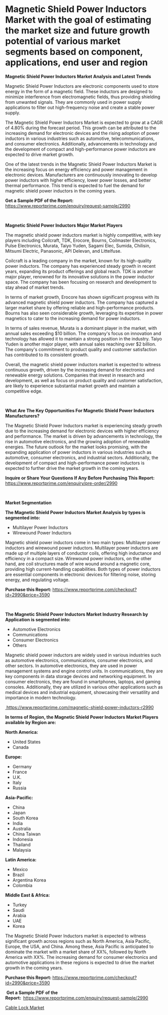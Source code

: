 <p><h1>Magnetic Shield Power Inductors Market with the goal of estimating the market size and future growth potential of various market segments based on component, applications, end user and region</h1></p><p><strong>Magnetic Shield Power Inductors Market Analysis and Latest Trends</strong></p>
<p><p>Magnetic Shield Power Inductors are electronic components used to store energy in the form of a magnetic field. These inductors are designed to minimize interference from electromagnetic fields, thus providing shielding from unwanted signals. They are commonly used in power supply applications to filter out high-frequency noise and create a stable power supply.</p><p>The Magnetic Shield Power Inductors Market is expected to grow at a CAGR of 4.80% during the forecast period. This growth can be attributed to the increasing demand for electronic devices and the rising adoption of power inductors in various industries such as automotive, telecommunications, and consumer electronics. Additionally, advancements in technology and the development of compact and high-performance power inductors are expected to drive market growth.</p><p>One of the latest trends in the Magnetic Shield Power Inductors Market is the increasing focus on energy efficiency and power management in electronic devices. Manufacturers are continuously innovating to develop power inductors with higher efficiency, lower power losses, and better thermal performance. This trend is expected to fuel the demand for magnetic shield power inductors in the coming years.</p></p>
<p><strong>Get a Sample PDF of the Report:&nbsp;</strong> <a href="https://www.reportprime.com/enquiry/request-sample/2990">https://www.reportprime.com/enquiry/request-sample/2990</a></p>
<p>&nbsp;</p>
<p><strong>Magnetic Shield Power Inductors Major Market Players</strong></p>
<p><p>The magnetic shield power inductors market is highly competitive, with key players including Coilcraft, TDK, Erocore, Bourns, Coilmaster Electronics, Pulse Electronics, Murata, Taiyo Yuden, Sagami Elec, Sumida, Chilisin, Mitsumi Electric, Panasonic, API Delevan, and Littelfuse. </p><p>Coilcraft is a leading company in the market, known for its high-quality power inductors. The company has experienced steady growth in recent years, expanding its product offerings and global reach. TDK is another major player, renowned for its innovative solutions in the power inductor space. The company has been focusing on research and development to stay ahead of market trends.</p><p>In terms of market growth, Erocore has shown significant progress with its advanced magnetic shield power inductors. The company has captured a larger market share by offering reliable and high-performance products. Bourns has also seen considerable growth, leveraging its expertise in power magnetics to cater to the increasing demand for power inductors.</p><p>In terms of sales revenue, Murata is a dominant player in the market, with annual sales exceeding $10 billion. The company's focus on innovation and technology has allowed it to maintain a strong position in the industry. Taiyo Yuden is another major player, with annual sales reaching over $2 billion. The company's commitment to product quality and customer satisfaction has contributed to its consistent growth.</p><p>Overall, the magnetic shield power inductors market is expected to witness continuous growth, driven by the increasing demand for electronics and renewable energy solutions. Companies that invest in research and development, as well as focus on product quality and customer satisfaction, are likely to experience substantial market growth and maintain a competitive edge.</p></p>
<p>&nbsp;</p>
<p><strong>What Are The Key Opportunities For Magnetic Shield Power Inductors Manufacturers?</strong></p>
<p><p>The Magnetic Shield Power Inductors market is experiencing steady growth due to the increasing demand for electronic devices with higher efficiency and performance. The market is driven by advancements in technology, the rise in automotive electronics, and the growing adoption of renewable energies. The future outlook for the market looks promising, with the expanding application of power inductors in various industries such as automotive, consumer electronics, and industrial sectors. Additionally, the development of compact and high-performance power inductors is expected to further drive the market growth in the coming years.</p></p>
<p><strong>Inquire or Share Your Questions If Any Before Purchasing This Report:</strong> <a href="https://www.reportprime.com/enquiry/pre-order/2990">https://www.reportprime.com/enquiry/pre-order/2990</a></p>
<p>&nbsp;</p>
<p><strong>Market Segmentation</strong></p>
<p><strong>The Magnetic Shield Power Inductors Market Analysis by types is segmented into:</strong></p>
<p><ul><li>Multilayer Power Inductors</li><li>Wirewound Power Inductors</li></ul></p>
<p><p>Magnetic shield power inductors come in two main types: Multilayer power inductors and wirewound power inductors. Multilayer power inductors are made up of multiple layers of conductor coils, offering high inductance and efficiency in a compact size. Wirewound power inductors, on the other hand, are coil structures made of wire wound around a magnetic core, providing high current-handling capabilities. Both types of power inductors are essential components in electronic devices for filtering noise, storing energy, and regulating voltage.</p></p>
<p><strong>Purchase this Report:&nbsp;</strong><a href="https://www.reportprime.com/checkout?id=2990&price=3590">https://www.reportprime.com/checkout?id=2990&price=3590</a></p>
<p>&nbsp;</p>
<p><strong>The Magnetic Shield Power Inductors Market Industry Research by Application is segmented into:</strong></p>
<p><ul><li>Automotive Electronics</li><li>Communications</li><li>Consumer Electronics</li><li>Others</li></ul></p>
<p><p>Magnetic shield power inductors are widely used in various industries such as automotive electronics, communications, consumer electronics, and other sectors. In automotive electronics, they are used in power management systems and engine control units. In communications, they are key components in data storage devices and networking equipment. In consumer electronics, they are found in smartphones, laptops, and gaming consoles. Additionally, they are utilized in various other applications such as medical devices and industrial equipment, showcasing their versatility and importance in modern technology.</p></p>
<p><a href="https://www.reportprime.com/magnetic-shield-power-inductors-r2990">&nbsp;https://www.reportprime.com/magnetic-shield-power-inductors-r2990</a></p>
<p><strong>In terms of Region, the Magnetic Shield Power Inductors Market Players available by Region are:</strong></p>
<p>
    <p> <strong> North America: </strong>
        <ul>
            <li>United States</li>
            <li>Canada</li>
        </ul>
        </p> 
    <p> <strong> Europe: </strong>
        <ul>
            <li>Germany</li>
            <li>France</li>
            <li>U.K.</li>
            <li>Italy</li>
            <li>Russia</li>
        </ul>
        </p> 
    <p> <strong> Asia-Pacific: </strong>
        <ul>
            <li>China</li>
            <li>Japan</li>
            <li>South Korea</li>
            <li>India</li>
            <li>Australia</li>
            <li>China Taiwan</li>
            <li>Indonesia</li>
            <li>Thailand</li>
            <li>Malaysia</li>
        </ul>
        </p> 
    <p> <strong> Latin America: </strong>
        <ul>
            <li>Mexico</li>
            <li>Brazil</li>
            <li>Argentina Korea</li>
            <li>Colombia</li>
        </ul>
        </p> 
    <p> <strong> Middle East & Africa: </strong>
        <ul>
            <li>Turkey</li>
            <li>Saudi</li>
            <li>Arabia</li>
            <li>UAE</li>
            <li>Korea</li>
        </ul>
    </p>
    </p>
<p><p>The Magnetic Shield Power Inductors market is expected to witness significant growth across regions such as North America, Asia Pacific, Europe, the USA, and China. Among these, Asia Pacific is anticipated to dominate the market with a market share of XX%, followed by North America with XX%. The increasing demand for consumer electronics and automotive applications in these regions is expected to drive the market growth in the coming years.</p></p>
<p><strong>Purchase this Report: </strong><a href="https://www.reportprime.com/checkout?id=2990&price=3590">https://www.reportprime.com/checkout?id=2990&price=3590</a></p>
<p>&nbsp;<strong>Get a Sample PDF of the Report:&nbsp;&nbsp;</strong><a href="https://www.reportprime.com/enquiry/request-sample/2990">https://www.reportprime.com/enquiry/request-sample/2990</a></p>
<p><strong></strong></p>
<p><p><a href="https://issuu.com/reportprime-2/docs/cable-lock-market-size-2030.pptx">Cable Lock Market</a></p></p>